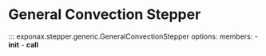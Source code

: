 # General Convection Stepper

::: exponax.stepper.generic.GeneralConvectionStepper
    options:
        members:
            - __init__
            - __call__
